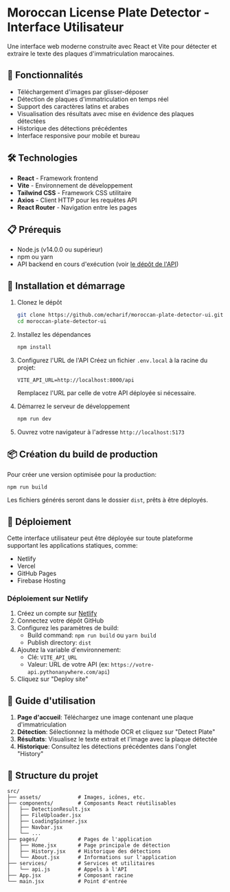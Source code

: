 # Moroccan License Plate Detector - Interface Utilisateur

Une interface web moderne construite avec React et Vite pour détecter et extraire le texte des plaques d'immatriculation marocaines.


## 🚀 Fonctionnalités

- Téléchargement d'images par glisser-déposer
- Détection de plaques d'immatriculation en temps réel
- Support des caractères latins et arabes
- Visualisation des résultats avec mise en évidence des plaques détectées
- Historique des détections précédentes
- Interface responsive pour mobile et bureau

## 🛠️ Technologies

- **React** - Framework frontend
- **Vite** - Environnement de développement
- **Tailwind CSS** - Framework CSS utilitaire
- **Axios** - Client HTTP pour les requêtes API
- **React Router** - Navigation entre les pages

## 📋 Prérequis

- Node.js (v14.0.0 ou supérieur)
- npm ou yarn
- API backend en cours d'exécution (voir [le dépôt de l'API](https://github.com/echarif/moroccan-plate-detection-api))

## 🚀 Installation et démarrage

1. Clonez le dépôt
   ```bash
   git clone https://github.com/echarif/moroccan-plate-detector-ui.git
   cd moroccan-plate-detector-ui
   ```

2. Installez les dépendances
   ```bash
   npm install
   ```

3. Configurez l'URL de l'API
   Créez un fichier `.env.local` à la racine du projet:
   ```
   VITE_API_URL=http://localhost:8000/api
   ```
   Remplacez l'URL par celle de votre API déployée si nécessaire.

4. Démarrez le serveur de développement
   ```bash
   npm run dev
   ```

5. Ouvrez votre navigateur à l'adresse `http://localhost:5173`

## 📦 Création du build de production

Pour créer une version optimisée pour la production:

```bash
npm run build
```

Les fichiers générés seront dans le dossier `dist`, prêts à être déployés.

## 🚢 Déploiement

Cette interface utilisateur peut être déployée sur toute plateforme supportant les applications statiques, comme:

- Netlify
- Vercel
- GitHub Pages
- Firebase Hosting

### Déploiement sur Netlify

1. Créez un compte sur [Netlify](https://www.netlify.com/)
2. Connectez votre dépôt GitHub
3. Configurez les paramètres de build:
   - Build command: `npm run build` ou `yarn build`
   - Publish directory: `dist`
4. Ajoutez la variable d'environnement:
   - Clé: `VITE_API_URL`
   - Valeur: URL de votre API (ex: `https://votre-api.pythonanywhere.com/api`)
5. Cliquez sur "Deploy site"

## 📝 Guide d'utilisation

1. **Page d'accueil**: Téléchargez une image contenant une plaque d'immatriculation
2. **Détection**: Sélectionnez la méthode OCR et cliquez sur "Detect Plate"
3. **Résultats**: Visualisez le texte extrait et l'image avec la plaque détectée
4. **Historique**: Consultez les détections précédentes dans l'onglet "History"

## 🧩 Structure du projet

```
src/
├── assets/            # Images, icônes, etc.
├── components/        # Composants React réutilisables
│   ├── DetectionResult.jsx
│   ├── FileUploader.jsx
│   ├── LoadingSpinner.jsx
│   ├── Navbar.jsx
│   └── ...
├── pages/             # Pages de l'application
│   ├── Home.jsx       # Page principale de détection
│   ├── History.jsx    # Historique des détections
│   └── About.jsx      # Informations sur l'application
├── services/          # Services et utilitaires
│   └── api.js         # Appels à l'API
├── App.jsx            # Composant racine
└── main.jsx           # Point d'entrée
```
